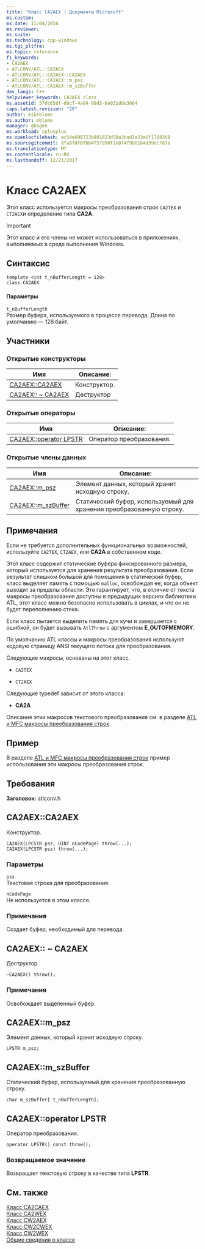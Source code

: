 ```yaml
---
title: "Класс CA2AEX | Документы Microsoft"
ms.custom: 
ms.date: 11/04/2016
ms.reviewer: 
ms.suite: 
ms.technology: cpp-windows
ms.tgt_pltfrm: 
ms.topic: reference
f1_keywords:
- CA2AEX
- ATLCONV/ATL::CA2AEX
- ATLCONV/ATL::CA2AEX::CA2AEX
- ATLCONV/ATL::CA2AEX::m_psz
- ATLCONV/ATL::CA2AEX::m_szBuffer
dev_langs: C++
helpviewer_keywords: CA2AEX class
ms.assetid: 57dc65df-d9cf-4a84-99d3-6e031dde3664
caps.latest.revision: "20"
author: mikeblome
ms.author: mblome
manager: ghogen
ms.workload: cplusplus
ms.openlocfilehash: ec54e698723b801823d58a3bad2a53e6f1708369
ms.sourcegitcommit: 8fa8fdf0fbb4f57950f1e8f4f9b81b4d39ec7d7a
ms.translationtype: MT
ms.contentlocale: ru-RU
ms.lasthandoff: 12/21/2017
---
```

# <a name="ca2aex-class"></a>Класс CA2AEX
Этот класс используется макросы преобразования строк `CA2TEX` и `CT2AEX`и определение типа **CA2A**.  
  
> [!IMPORTANT]
>  Этот класс и его члены не может использоваться в приложениях, выполняемых в среде выполнения Windows.  
  
## <a name="syntax"></a>Синтаксис  
  
```
template <int t_nBufferLength = 128>
class CA2AEX
```  
  
#### <a name="parameters"></a>Параметры  
 `t_nBufferLength`  
 Размер буфера, используемого в процессе перевода. Длина по умолчанию — 128 байт.  
  
## <a name="members"></a>Участники  
  
### <a name="public-constructors"></a>Открытые конструкторы  
  
|Имя|Описание:|  
|----------|-----------------|  
|[CA2AEX::CA2AEX](#ca2aex)|Конструктор.|  
|[CA2AEX:: ~ CA2AEX](#dtor)|Деструктор|  
  
### <a name="public-operators"></a>Открытые операторы  
  
|Имя|Описание:|  
|----------|-----------------|  
|[CA2AEX::operator LPSTR](#operator_lpstr)|Оператор преобразования.|  
  
### <a name="public-data-members"></a>Открытые члены данных  
  
|Имя|Описание:|  
|----------|-----------------|  
|[CA2AEX::m_psz](#m_psz)|Элемент данных, который хранит исходную строку.|  
|[CA2AEX::m_szBuffer](#m_szbuffer)|Статический буфер, используемый для хранения преобразованную строку.|  
  
## <a name="remarks"></a>Примечания  
 Если не требуется дополнительных функциональных возможностей, используйте `CA2TEX`, `CT2AEX`, или **CA2A** в собственном коде.  
  
 Этот класс содержит статические буфера фиксированного размера, который используется для хранения результата преобразования. Если результат слишком большой для помещения в статический буфер, класс выделяет память с помощью `malloc`, освобождая ее, когда объект выходит за пределы области. Это гарантирует, что, в отличие от текста макросы преобразования доступны в предыдущих версиях библиотеки ATL, этот класс можно безопасно использовать в циклах, и что он не будет переполнению стека.  
  
 Если класс пытается выделить память для кучи и завершается с ошибкой, он будет вызывать `AtlThrow` с аргументом **E_OUTOFMEMORY**.  
  
 По умолчанию ATL классы и макросы преобразования используют кодовую страницу ANSI текущего потока для преобразования.  
  
 Следующие макросы, основаны на этот класс.  
  
- `CA2TEX`  
  
- `CT2AEX`  
  
 Следующие typedef зависит от этого класса:  
  
- **CA2A**  
  
 Описание этих макросов текстового преобразования см. в разделе [ATL и MFC макросы преобразования строк](string-conversion-macros.md).  
  
## <a name="example"></a>Пример  
 В разделе [ATL и MFC макросы преобразования строк](string-conversion-macros.md) пример использования эти макросы преобразования строк.  
  
## <a name="requirements"></a>Требования  
 **Заголовок:** atlconv.h  
  
##  <a name="ca2aex"></a>CA2AEX::CA2AEX  
 Конструктор.  
  
```
CA2AEX(LPCSTR psz, UINT nCodePage) throw(...);
CA2AEX(LPCSTR psz) throw(...);
```  
  
### <a name="parameters"></a>Параметры  
 `psz`  
 Текстовая строка для преобразования.  
  
 `nCodePage`  
 Не используется в этом классе.  
  
### <a name="remarks"></a>Примечания  
 Создает буфер, необходимый для перевода.  
  
##  <a name="dtor"></a>CA2AEX:: ~ CA2AEX  
 Деструктор  
  
```
~CA2AEX() throw();
```  
  
### <a name="remarks"></a>Примечания  
 Освобождает выделенный буфер.  
  
##  <a name="m_psz"></a>CA2AEX::m_psz  
 Элемент данных, который хранит исходную строку.  
  
```
LPSTR m_psz;
```  
  
##  <a name="m_szbuffer"></a>CA2AEX::m_szBuffer  
 Статический буфер, используемый для хранения преобразованную строку.  
  
```
char m_szBuffer[ t_nBufferLength];
```  
  
##  <a name="operator_lpstr"></a>CA2AEX::operator LPSTR  
 Оператор преобразования.  
  
```
operator LPSTR() const throw();
```  
  
### <a name="return-value"></a>Возвращаемое значение  
 Возвращает текстовую строку в качестве типа **LPSTR**.  
  
## <a name="see-also"></a>См. также  
 [Класс CA2CAEX](../../atl/reference/ca2caex-class.md)   
 [Класс CA2WEX](../../atl/reference/ca2wex-class.md)   
 [Класс CW2AEX](../../atl/reference/cw2aex-class.md)   
 [Класс CW2CWEX](../../atl/reference/cw2cwex-class.md)   
 [Класс CW2WEX](../../atl/reference/cw2wex-class.md)   
 [Общие сведения о классе](../../atl/atl-class-overview.md)